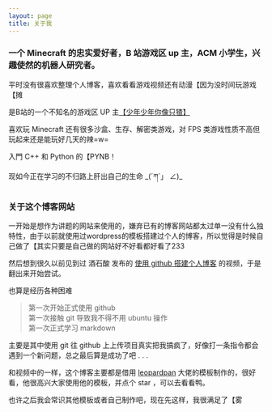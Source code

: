 ```yaml
---
layout: page
title: 关于我
---
```


### 一个 Minecraft 的忠实爱好者，B 站游戏区 up 主，ACM 小学生，兴趣使然的机器人研究者。

平时没有很喜欢整理个人博客，喜欢看看游戏视频还有动漫【因为没时间玩游戏【摊

是B站的一个不知名的游戏区 UP 主[【少年少年你像只猹】](https://space.bilibili.com/10034126)

喜欢玩 Minecraft 还有很多沙盒、生存、解密类游戏，对 FPS 类游戏性质不高但玩起来还是能玩好几天的辣=w=

入門 C++ 和 Python 的【PYNB！

现如今正在学习的不归路上肝出自己的生命 \_(´ཀ`」 ∠)\_

### 关于这个博客网站

一开始是想作为讲题的网站来使用的，嫌弃已有的博客网站都太过单一没有什么独特性，由于以前就使用过wordpress的模板搭建过个人的博客，所以觉得是时候自己做了【其实只要是自己做的网站好不好看都好看了233

然后想到很久以前见到过 酒石酸 发布的 [使用 github 搭建个人博客](https://www.bilibili.com/video/av13994132?t=781) 的视频，于是翻出来开始尝试。

也算是经历各种困难
> 第一次开始正式使用 github<br>
> 第一次接触 git 导致我不得不用 ubuntu 操作<br>
> 第一次正式学习 markdown

主要是其中使用 git 往 github 上上传项目真实把我搞疯了，好像打一条指令都会遇到一个新问题，总之最后算是成功了吧 . . .

和视频中的一样，这个博客主要都是借用 [leopardpan]('https://github.com/leopardpan/leopardpan.github.io/') 大佬的模板制作的，很好看，他很高兴大家使用他的模板，并点个 star ，可以去看看鸭。

也许之后我会常识其他模板或者自己制作吧，现在先这样，我很满足了【雾
